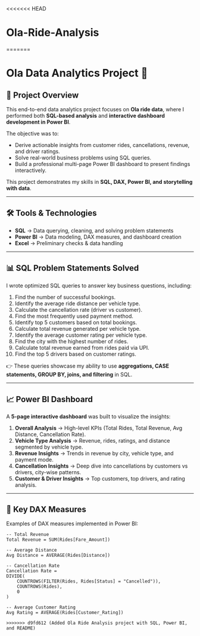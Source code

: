 <<<<<<< HEAD
# Ola-Ride-Analysis
=======
# Ola Data Analytics Project 🚖

## 📌 Project Overview  
This end-to-end data analytics project focuses on **Ola ride data**, where I performed both **SQL-based analysis** and **interactive dashboard development in Power BI**.  

The objective was to:  
- Derive actionable insights from customer rides, cancellations, revenue, and driver ratings.  
- Solve real-world business problems using SQL queries.  
- Build a professional multi-page Power BI dashboard to present findings interactively.  

This project demonstrates my skills in **SQL, DAX, Power BI, and storytelling with data**.  

---

## 🛠 Tools & Technologies  
- **SQL** → Data querying, cleaning, and solving problem statements  
- **Power BI** → Data modeling, DAX measures, and dashboard creation  
- **Excel** → Preliminary checks & data handling  

---

## 📊 SQL Problem Statements Solved  

I wrote optimized SQL queries to answer key business questions, including:  

1. Find the number of successful bookings.  
2. Identify the average ride distance per vehicle type.  
3. Calculate the cancellation rate (driver vs customer).  
4. Find the most frequently used payment method.  
5. Identify top 5 customers based on total bookings.  
6. Calculate total revenue generated per vehicle type.  
7. Identify the average customer rating per vehicle type.  
8. Find the city with the highest number of rides.  
9. Calculate total revenue earned from rides paid via UPI.  
10. Find the top 5 drivers based on customer ratings.  

👉 These queries showcase my ability to use **aggregations, CASE statements, GROUP BY, joins, and filtering** in SQL.  

---

## 📈 Power BI Dashboard  

A **5-page interactive dashboard** was built to visualize the insights:  

1. **Overall Analysis** → High-level KPIs (Total Rides, Total Revenue, Avg Distance, Cancellation Rate).  
2. **Vehicle Type Analysis** → Revenue, rides, ratings, and distance segmented by vehicle type.  
3. **Revenue Insights** → Trends in revenue by city, vehicle type, and payment mode.  
4. **Cancellation Insights** → Deep dive into cancellations by customers vs drivers, city-wise patterns.  
5. **Customer & Driver Insights** → Top customers, top drivers, and rating analysis.  

---

## 🔢 Key DAX Measures  

Examples of DAX measures implemented in Power BI:  

```DAX
-- Total Revenue
Total Revenue = SUM(Rides[Fare_Amount])

-- Average Distance
Avg Distance = AVERAGE(Rides[Distance])

-- Cancellation Rate
Cancellation Rate = 
DIVIDE(
    COUNTROWS(FILTER(Rides, Rides[Status] = "Cancelled")),
    COUNTROWS(Rides),
    0
)

-- Average Customer Rating
Avg Rating = AVERAGE(Rides[Customer_Rating])

>>>>>>> d9fd612 (Added Ola Ride Analysis project with SQL, Power BI, and README)
